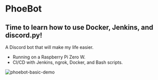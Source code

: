 # PhoeBot
## Time to learn how to use Docker, Jenkins, and discord.py!
A Discord bot that will make my life easier.

* Running on a Raspberry Pi Zero W.
* CI/CD with Jenkins, ngrok, Docker, and Bash scripts.

![phoebot-basic-demo](https://github.com/ASmallSquishySquid/PhoeBot/assets/78177277/f0cea228-d5ef-40ad-9f6e-cd5dd9df0cdc)
